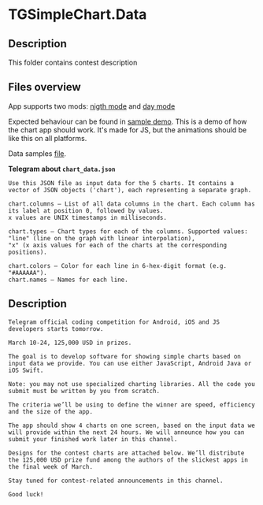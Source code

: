 # TGSimpleChart.Data

## Description
This folder contains contest description

## Files overview

App supports two mods: [nigth mode](https://github.com/Tsarfolk/TGSimpleChart/blob/master/data/iOS_Chart_Night.png) and [day mode](https://github.com/Tsarfolk/TGSimpleChart/blob/master/data/iOS_Chart.png)

Expected behaviour can be found in [sample demo](https://github.com/Tsarfolk/TGSimpleChart/blob/master/data/2019-03-10%2023.21.50.mp4). This is a demo of how the chart app should work. It's made for JS, but the animations should be like this on all platforms.

Data samples [file](https://github.com/Tsarfolk/TGSimpleChart/blob/master/data/chart_data.json). 

**Telegram about `chart_data.json`**

```
Use this JSON file as input data for the 5 charts. It contains a vector of JSON objects ('chart'), each representing a separate graph.

chart.columns – List of all data columns in the chart. Each column has its label at position 0, followed by values.
x values are UNIX timestamps in milliseconds.

chart.types – Chart types for each of the columns. Supported values:
"line" (line on the graph with linear interpolation),
"x" (x axis values for each of the charts at the corresponding positions).

chart.colors – Color for each line in 6-hex-digit format (e.g. "#AAAAAA").
chart.names – Names for each line.
```

## Description

```
Telegram official coding competition for Android, iOS and JS developers starts tomorrow. 

March 10-24, 125,000 USD in prizes.

The goal is to develop software for showing simple charts based on input data we provide. You can use either JavaScript, Android Java or iOS Swift. 

Note: you may not use specialized charting libraries. All the code you submit must be written by you from scratch.

The criteria we’ll be using to define the winner are speed, efficiency and the size of the app.

The app should show 4 charts on one screen, based on the input data we will provide within the next 24 hours. We will announce how you can submit your finished work later in this channel.

Designs for the contest charts are attached below. We’ll distribute the 125,000 USD prize fund among the authors of the slickest apps in the final week of March.

Stay tuned for contest-related announcements in this channel.

Good luck!
```
